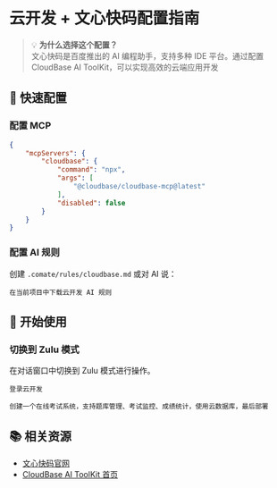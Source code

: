 # 云开发 + 文心快码配置指南

> 💡 **为什么选择这个配置？**  
> 文心快码是百度推出的 AI 编程助手，支持多种 IDE 平台。通过配置 CloudBase AI ToolKit，可以实现高效的云端应用开发

## 🚀 快速配置

### 配置 MCP

```json
{
    "mcpServers": {
        "cloudbase": {
            "command": "npx",
            "args": [
                "@cloudbase/cloudbase-mcp@latest"
            ],
            "disabled": false
        }
    }
}
```

### 配置 AI 规则

创建 `.comate/rules/cloudbase.md` 或对 AI 说：

```
在当前项目中下载云开发 AI 规则
```

## 🎯 开始使用

### 切换到 Zulu 模式

在对话窗口中切换到 Zulu 模式进行操作。

```
登录云开发
```

```
创建一个在线考试系统，支持题库管理、考试监控、成绩统计，使用云数据库，最后部署
```

## 📚 相关资源

- [文心快码官网](https://comate.baidu.com/)
- [CloudBase AI ToolKit 首页](https://docs.cloudbase.net/ai/cloudbase-ai-toolkit/) 